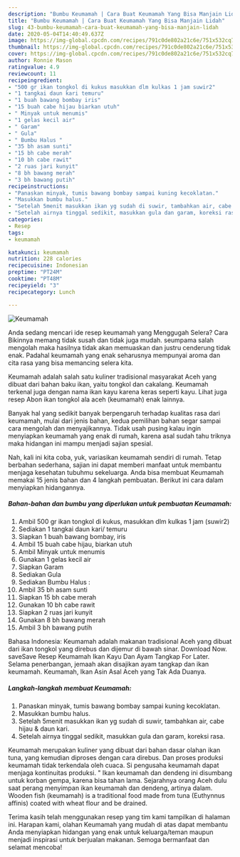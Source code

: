 ```yaml
---
description: "Bumbu Keumamah | Cara Buat Keumamah Yang Bisa Manjain Lidah"
title: "Bumbu Keumamah | Cara Buat Keumamah Yang Bisa Manjain Lidah"
slug: 43-bumbu-keumamah-cara-buat-keumamah-yang-bisa-manjain-lidah
date: 2020-05-04T14:40:49.637Z
image: https://img-global.cpcdn.com/recipes/791c0de802a21c6e/751x532cq70/keumamah-foto-resep-utama.jpg
thumbnail: https://img-global.cpcdn.com/recipes/791c0de802a21c6e/751x532cq70/keumamah-foto-resep-utama.jpg
cover: https://img-global.cpcdn.com/recipes/791c0de802a21c6e/751x532cq70/keumamah-foto-resep-utama.jpg
author: Ronnie Mason
ratingvalue: 4.9
reviewcount: 11
recipeingredient:
- "500 gr ikan tongkol di kukus masukkan dlm kulkas 1 jam suwir2"
- "1 tangkai daun kari temuru"
- "1 buah bawang bombay iris"
- "15 buah cabe hijau biarkan utuh"
- " Minyak untuk menumis"
- "1 gelas kecil air"
- " Garam"
- " Gula"
- " Bumbu Halus "
- "35 bh asam sunti"
- "15 bh cabe merah"
- "10 bh cabe rawit"
- "2 ruas jari kunyit"
- "8 bh bawang merah"
- "3 bh bawang putih"
recipeinstructions:
- "Panaskan minyak, tumis bawang bombay sampai kuning kecoklatan."
- "Masukkan bumbu halus."
- "Setelah 5menit masukkan ikan yg sudah di suwir, tambahkan air, cabe hijau &amp; daun kari."
- "Setelah airnya tinggal sedikit, masukkan gula dan garam, koreksi rasa."
categories:
- Resep
tags:
- keumamah

katakunci: keumamah 
nutrition: 228 calories
recipecuisine: Indonesian
preptime: "PT24M"
cooktime: "PT48M"
recipeyield: "3"
recipecategory: Lunch

---
```



![Keumamah](https://img-global.cpcdn.com/recipes/791c0de802a21c6e/751x532cq70/keumamah-foto-resep-utama.jpg)

Anda sedang mencari ide resep keumamah yang Menggugah Selera? Cara Bikinnya memang tidak susah dan tidak juga mudah. seumpama salah mengolah maka hasilnya tidak akan memuaskan dan justru cenderung tidak enak. Padahal keumamah yang enak seharusnya mempunyai aroma dan cita rasa yang bisa memancing selera kita.

Keumamah adalah salah satu kuliner tradisional masyarakat Aceh yang dibuat dari bahan baku ikan, yaitu tongkol dan cakalang. Keumamah terkenal juga dengan nama ikan kayu karena keras seperti kayu. Lihat juga resep Abon ikan tongkol ala aceh (keumamah) enak lainnya.

Banyak hal yang sedikit banyak berpengaruh terhadap kualitas rasa dari keumamah, mulai dari jenis bahan, kedua pemilihan bahan segar sampai cara mengolah dan menyajikannya. Tidak usah pusing kalau ingin menyiapkan keumamah yang enak di rumah, karena asal sudah tahu triknya maka hidangan ini mampu menjadi sajian spesial.


Nah, kali ini kita coba, yuk, variasikan keumamah sendiri di rumah. Tetap berbahan sederhana, sajian ini dapat memberi manfaat untuk membantu menjaga kesehatan tubuhmu sekeluarga. Anda bisa membuat Keumamah memakai 15 jenis bahan dan 4 langkah pembuatan. Berikut ini cara dalam menyiapkan hidangannya.

<!--inarticleads1-->

##### Bahan-bahan dan bumbu yang diperlukan untuk pembuatan Keumamah:

1. Ambil 500 gr ikan tongkol di kukus, masukkan dlm kulkas 1 jam (suwir2)
1. Sediakan 1 tangkai daun kari/ temuru
1. Siapkan 1 buah bawang bombay, iris
1. Ambil 15 buah cabe hijau, biarkan utuh
1. Ambil  Minyak untuk menumis
1. Gunakan 1 gelas kecil air
1. Siapkan  Garam
1. Sediakan  Gula
1. Sediakan  Bumbu Halus :
1. Ambil 35 bh asam sunti
1. Siapkan 15 bh cabe merah
1. Gunakan 10 bh cabe rawit
1. Siapkan 2 ruas jari kunyit
1. Gunakan 8 bh bawang merah
1. Ambil 3 bh bawang putih


Bahasa Indonesia: Keumamah adalah makanan tradisional Aceh yang dibuat dari ikan tongkol yang direbus dan dijemur di bawah sinar. Download Now. saveSave Resep Keumamah Ikan Kayu Dan Ayam Tangkap For Later. Selama penerbangan, jemaah akan disajikan ayam tangkap dan ikan keumamah. Keumamah, Ikan Asin Asal Aceh yang Tak Ada Duanya. 

<!--inarticleads2-->

##### Langkah-langkah membuat Keumamah:

1. Panaskan minyak, tumis bawang bombay sampai kuning kecoklatan.
1. Masukkan bumbu halus.
1. Setelah 5menit masukkan ikan yg sudah di suwir, tambahkan air, cabe hijau &amp; daun kari.
1. Setelah airnya tinggal sedikit, masukkan gula dan garam, koreksi rasa.


Keumamah merupakan kuliner yang dibuat dari bahan dasar olahan ikan tuna, yang kemudian diproses dengan cara direbus. Dan proses produksi keumamah tidak terkendala oleh cuaca. Si pengusaha keumamah dapat menjaga kontinuitas produksi. &#34; Ikan keumamah dan dendeng ini disumbang untuk korban gempa, karena bisa tahan lama. Sejarahnya orang Aceh dulu saat perang menyimpan ikan keumamah dan dendeng, artinya dalam. Wooden fish (keumamah) is a traditional food made from tuna (Euthynnus affinis) coated with wheat flour and be drained. 

Terima kasih telah menggunakan resep yang tim kami tampilkan di halaman ini. Harapan kami, olahan Keumamah yang mudah di atas dapat membantu Anda menyiapkan hidangan yang enak untuk keluarga/teman maupun menjadi inspirasi untuk berjualan makanan. Semoga bermanfaat dan selamat mencoba!
